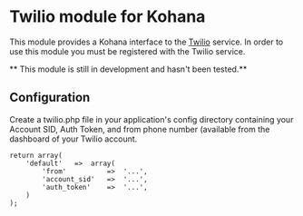 # Twilio module for Kohana

This module provides a Kohana interface to the [Twilio](http://www.twilio.com) service. In order to use this module you must be registered with the Twilio service.

** This module is still in development and hasn't been tested.**

## Configuration
Create a twilio.php file in your application's config directory containing your Account SID, Auth Token, and from phone number (available from the dashboard of your Twilio account.

	return array(
		'default'	=>	array(
			'from'			=>	'...',
			'account_sid'	=>	'...',
			'auth_token'	=>	'...',
		)
	);